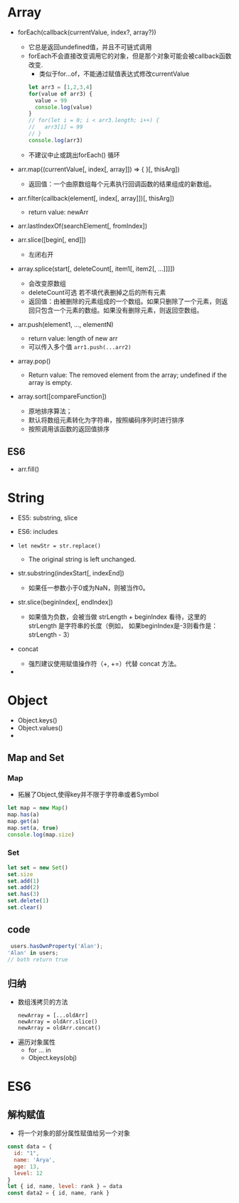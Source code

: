 # Array
+ forEach(callback(currentValue, index?, array?))
  + 它总是返回undefined值，并且不可链式调用
  + forEach不会直接改变调用它的对象，但是那个对象可能会被callback函数改变.
    + 类似于for...of，不能通过赋值表达式修改currentValue
    ```js
    let arr3 = [1,2,3,4]
    for(value of arr3) {
      value = 99
      console.log(value)
    }
    // for(let i = 0; i < arr3.length; i++) {
    //   arr3[i] = 99
    // }
    console.log(arr3)
    ```
  + 不建议中止或跳出forEach() 循环

+ arr.map((currentValue[, index[, array]]) => { }[, thisArg])
  + 返回值：一个由原数组每个元素执行回调函数的结果组成的新数组。

+ arr.filter(callback(element[, index[, array]])[, thisArg])
  + return value: newArr

+ arr.lastIndexOf(searchElement[, fromIndex])

+ arr.slice([begin[, end]])
  + 左闭右开

+ array.splice(start[, deleteCount[, item1[, item2[, ...]]]])
  + 会改变原数组
  + deleteCount可选 若不填代表删掉之后的所有元素
  + 返回值：由被删除的元素组成的一个数组。如果只删除了一个元素，则返回只包含一个元素的数组。如果没有删除元素，则返回空数组。

+ arr.push(element1, ..., elementN)
  + return value: length of new arr
  + 可以传入多个值 `arr1.push(...arr2)`

+ array.pop()
  + Return value: The removed element from the array; undefined if the array is empty.

+ array.sort([compareFunction])
  + 原地排序算法；
  + 默认将数组元素转化为字符串，按照编码序列时进行排序 
  + 按照调用该函数的返回值排序

## ES6
+ arr.fill()



# String
+ ES5: substring, slice
+ ES6: includes

+ `let newStr = str.replace()`
  + The original string is left unchanged.
+ str.substring(indexStart[, indexEnd])
  + 如果任一参数小于0或为NaN，则被当作0。
+ str.slice(beginIndex[, endIndex])
  + 如果值为负数，会被当做 strLength + beginIndex 看待，这里的strLength 是字符串的长度（例如， 如果beginIndex是-3则看作是：strLength - 3）

+ concat
  + 强烈建议使用赋值操作符（+, +=）代替 concat 方法。
  
+ 

# Object
+ Object.keys()
+ Object.values()
+ 



## Map and Set
### Map
+ 拓展了Object,使得key并不限于字符串或者Symbol
```js
let map = new Map()
map.has(a)
map.get(a)
map.set(a, true)
console.log(map.size)
```
### Set
```js
let set = new Set()
set.size
set.add(1)
set.add(2)
set.has(3)
set.delete(1)
set.clear()
```


## code
```js
 users.hasOwnProperty('Alan');
'Alan' in users;
// both return true
```
## 归纳
+ 数组浅拷贝的方法
  ```
  newArray = [...oldArr]
  newArray = oldArr.slice()
  newArray = oldArr.concat()
  ```
+ 遍历对象属性
  + for ... in
  + Object.keys(obj)


# ES6
## 解构赋值
+ 将一个对象的部分属性赋值给另一个对象
```js
const data = {
  id: "1",
  name: 'Arya',
  age: 13,
  level: 12
}
let { id, name, level: rank } = data
const data2 = { id, name, rank }
```
